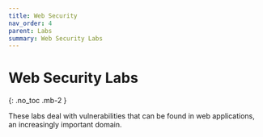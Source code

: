 ```yaml
---
title: Web Security
nav_order: 4
parent: Labs
summary: Web Security Labs
---
```


# Web Security Labs
{: .no_toc .mb-2 }

These labs deal with vulnerabilities that can be found in web applications, an increasingly
important domain. 
